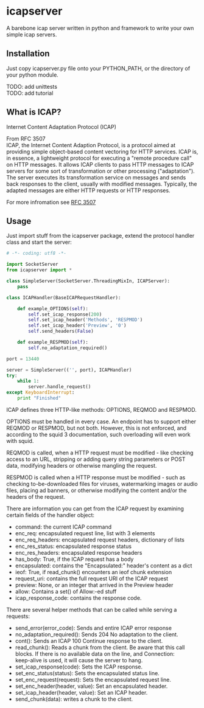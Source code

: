 icapserver
==========

A barebone icap server written in python and framework
to write your own simple icap servers.

Installation
------------

Just copy icapserver.py file onto your PYTHON_PATH, 
or the directory of your python module.

TODO: add unittests  
TODO: add tutorial  

What is ICAP?
-------------

Internet Content Adaptation Protocol (ICAP)

From RFC 3507  
ICAP, the Internet Content Adaption Protocol, is a protocol aimed at
providing simple object-based content vectoring for HTTP services.
ICAP is, in essence, a lightweight protocol for executing a "remote
procedure call" on HTTP messages.  It allows ICAP clients to pass
HTTP messages to ICAP servers for some sort of transformation or
other processing ("adaptation").  The server executes its
transformation service on messages and sends back responses to the
client, usually with modified messages.  Typically, the adapted
messages are either HTTP requests or HTTP responses.

For more infromation see [RFC 3507](https://tools.ietf.org/html/rfc3507)

Usage
-----

Just import stuff from the icapserver package, extend the protocol handler 
class and start the server:

```python
# -*- coding: utf8 -*-

import SocketServer
from icapserver import *

class SimpleServer(SocketServer.ThreadingMixIn, ICAPServer):
	pass

class ICAPHandler(BaseICAPRequestHandler):

	def example_OPTIONS(self):
		self.set_icap_response(200)
		self.set_icap_header('Methods', 'RESPMOD')
		self.set_icap_header('Preview', '0')
		self.send_headers(False)

	def example_RESPMOD(self):
		self.no_adaptation_required()

port = 13440

server = SimpleServer(('', port), ICAPHandler)
try:
	while 1:
		server.handle_request()
except KeyboardInterrupt:
	print "Finished"
```

ICAP defines three HTTP-like methods: OPTIONS, REQMOD and RESPMOD.

OPTIONS must be handled in every case. An endpoint has to support either
REQMOD or RESPMOD, but not both. However, this is not enforced, and
according to the squid 3 documentation, such overloading will even work
with squid.

REQMOD is called, when a HTTP request must be modified - like checking
access to an URL, stripping or adding query string parameters or POST
data, modifying headers or otherwise mangling the request.

RESPMOD is called when a HTTP response must be modified - such as
checking to-be-downloaded files for viruses, watermarking images or
audio files, placing ad banners, or otherwise modifying the content
and/or the headers of the request.

There are information you can get from the ICAP request by examining
certain fields of the handler object:

* command: the current ICAP command
* enc_req: encapsulated request line, list with 3 elements
* enc_req_headers: encapsulated request headers, dictionary of lists
* enc_res_status: encapsulated response status
* enc_res_headers: encapsulated response headers
* has_body: True, if the ICAP request has a body
* encapsulated: contains the "Encapsulated:" header's content as a dict
* ieof: True, if read_chunk() encounters an ieof chunk extension
* request_uri: contains the full request URI of the ICAP request
* preview: None, or an integer that arrived in the Preview header
* allow: Contains a set() of Allow:-ed stuff
* icap_response_code: contains the response code.

There are several helper methods that can be called while serving a
requests:

* send_error(error_code): Sends and entire ICAP error response
* no_adaptation_required(): Sends 204 No adaptation to the client.
* cont(): Sends an ICAP 100 Continue response to the client.
* read_chunk(): Reads a chunk from the client. Be aware that this call  
	blocks. If there is no available data on the line, and Connection:  
	keep-alive is used, it will cause the server to hang.
* set_icap_response(code): Sets the ICAP response.
* set_enc_status(status): Sets the encapsulated status line.
* set_enc_request(request): Sets the encapsulated request line.
* set_enc_header(header, value): Set an encapsulated header.
* set_icap_header(header, value): Set an ICAP header.
* send_chunk(data): writes a chunk to the client.